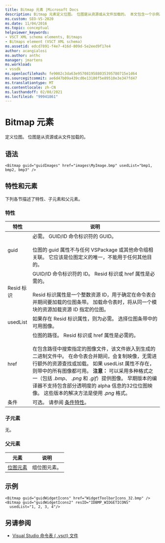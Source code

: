 ```yaml
---
title: Bitmap 元素 |Microsoft Docs
description: Bitmap 元素定义位图。 位图是从资源或从文件加载的。 本文包含一个示例。
ms.custom: SEO-VS-2020
ms.date: 11/04/2016
ms.topic: conceptual
helpviewer_keywords:
- VSCT XML schema elements, Bitmaps
- Bitmaps element (VSCT XML schema)
ms.assetid: edcd7891-f4e7-416d-809d-5e2eed9f17e4
author: acangialosi
ms.author: anthc
manager: jmartens
ms.workload:
- vssdk
ms.openlocfilehash: fe9002c3da63e9570819588035395780715e1d64
ms.sourcegitcommit: ae6d47b09a439cd0e13180f5e89510e3e347fd47
ms.translationtype: MT
ms.contentlocale: zh-CN
ms.lasthandoff: 02/08/2021
ms.locfileid: "99941861"
---
```

# <a name="bitmap-element"></a>Bitmap 元素
定义位图。 位图是从资源或从文件加载的。

## <a name="syntax"></a>语法

```
<Bitmap guid="guidImages" href="images\MyImage.bmp" usedList="bmp1, bmp2, bmp3" />
```

## <a name="attributes-and-elements"></a>特性和元素
 下列各节描述了特性、子元素和父元素。

### <a name="attributes"></a>特性

|特性|说明|
|---------------|-----------------|
|guid|必需。 GUID/ID 命令标识符的 GUID。<br /><br /> 位图的 guid 属性不与任何 VSPackage 或其他命令组相关联。  它应该是位图定义的唯一，不能用于任何其他目的。|
|Resid 标识|GUID/ID 命令标识符的 ID。 Resid 标识或 href 属性是必需的。<br /><br /> Resid 标识属性是一个整数资源 ID，用于确定在命令表合并期间要加载的位图条带。  加载命令表时，将从同一个模块的资源加载资源 ID 指定的位图。|
|usedList|如果存在 Resid 标识属性，则为必需。 选择位图条带中的可用图像。|
|href|位图的路径。 Resid 标识或 href 属性是必需的。<br /><br /> 在包含路径中搜索指定的图像文件，该文件嵌入到生成的二进制文件中。  在命令表合并期间，会复制映像，无需进行额外的资源查找或加载。  如果 usedList 属性不存在，则带中的所有图像都可用。 **注意：**  可以采用多种格式之一（包括 *.bmp*、 *.png* 和 *.gif*）提供图像。  早期版本的编译器不支持包含部分透明度的 alpha 信息的32位位图映像。 这些版本的解决方法是使用 *.png* 格式。|
|条件|可选。 请参阅 [条件特性](../extensibility/vsct-xml-schema-conditional-attributes.md)。|

### <a name="child-elements"></a>子元素
 无。

### <a name="parent-elements"></a>父元素

|元素|说明|
|-------------|-----------------|
|[位图元素](../extensibility/bitmaps-element.md)|组位图元素。|

## <a name="example"></a>示例

```
<Bitmap guid="guidWidgetIcons" href="WidgetToolbarIcons_32.bmp" />
<Bitmap guid="guidWidgetIcons2" resID="IDBMP_WIDGETICONS"
  usedList="1, 2, 3, 4"/>
```

## <a name="see-also"></a>另请参阅
- [Visual Studio 命令表 ( .vsct) 文件](../extensibility/internals/visual-studio-command-table-dot-vsct-files.md)
